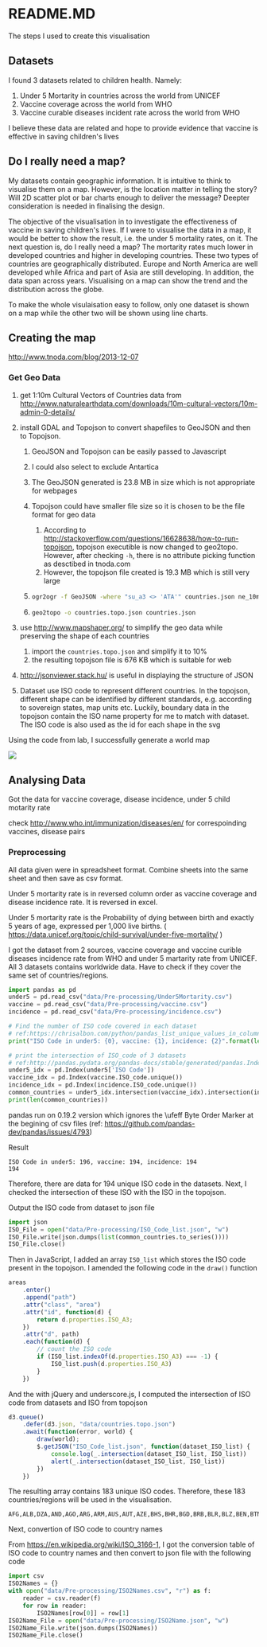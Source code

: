 # README.MD

The steps I used to create this visualisation

## Datasets

I found 3 datasets related to children health. Namely:

1. Under 5 Mortarity in countries across the world from UNICEF
2. Vaccine coverage across the world from WHO
3. Vaccine curable diseases incident rate across the world from WHO

I believe these data are related and hope to provide evidence that vaccine is effective in saving children's lives

## Do I really need a map?

My datasets contain geographic information. It is intuitive to think to visualise them on a map. However, is the location matter in telling the story? Will 2D scatter plot or bar charts enough to deliver the message? Deepter consideration is needed in finalising the design. 

The objective of the visualisation in to investigate the effectiveness of vaccine in saving children's lives. If I were to visualise the data in a map, it would be better to show the result, i.e. the under 5 mortality rates, on it. The next question is, do I really need a map? The mortarity rates much lower in developed countries and higher in developing countries. These two types of countries are geographically distributed. Europe and North America are well developed while Africa and part of Asia are still developing. In addition, the data span across years. Visualising on a map can show the trend and the distribution across the globe.

To make the whole visulaisation easy to follow, only one dataset is shown on a map while the other two will be shown using line charts.

## Creating the map

http://www.tnoda.com/blog/2013-12-07

### Get Geo Data

1. get 1:10m Cultural Vectors of Countries data from http://www.naturalearthdata.com/downloads/10m-cultural-vectors/10m-admin-0-details/

2. install GDAL and Topojson to convert shapefiles to GeoJSON and then to Topojson.
   1. GeoJSON and Topojson can be easily passed to Javascript

   2. I could also select to exclude Antartica

   3. The GeoJSON generated is 23.8 MB in size which is not appropriate for webpages

   4. Topojson could have smaller file size so it is chosen to be the file format for geo data

      1. According to http://stackoverflow.com/questions/16628638/how-to-run-topojson, topojson executible is now changed to geo2topo. However, after checking `-h`, there is no attribute picking function as desctibed in tnoda.com
      2. However, the topojson file created is 19.3 MB which is still very large

   5. ```bash
      ogr2ogr -f GeoJSON -where "su_a3 <> 'ATA'" countries.json ne_10m_admin_0_map_units.shp
      ```

   6. ```bash
      geo2topo -o countries.topo.json countries.json
      ```

3. use http://www.mapshaper.org/ to simplify the geo data while preserving the shape of each countries

   1. import the `countries.topo.json` and simplify it to 10%
   2. the resulting topojson file is 676 KB which is suitable for web

4. http://jsonviewer.stack.hu/ is useful in displaying the structure of JSON 

5. Dataset use ISO code to represent different countries. In the topojson, different shape can be identified by different standards, e.g. according to sovereign states, map units etc. Luckily, boundary data in the topojson contain the ISO name property for me to match with dataset. The ISO code is also used as the id for each shape in the svg

Using the code from lab, I successfully generate a world map

![](http://ww3.sinaimg.cn/large/006tNbRwgy1felxotz5vij312s0feq5y.jpg)

## Analysing Data

Got the data for vaccine coverage, disease incidence, under 5 child motarity rate

check http://www.who.int/immunization/diseases/en/ for correspoinding vaccines, disease pairs

### Preprocessing

All data given were in spreadsheet format. Combine sheets into the same sheet and then save as csv format.

Under 5 mortarity rate is in reversed column order as vaccine coverage and disease incidence rate. It is reversed in excel.

Under 5 mortarity rate is the Probability of dying between birth and exactly 5 years of age, expressed per 1,000 live births. ( https://data.unicef.org/topic/child-survival/under-five-mortality/ )

I got the dataset from 2 sources, vaccine coverage and vaccine curible diseases incidence rate from WHO and under 5 martarity rate from UNICEF. All 3 datasets contains worldwide data. Have to check if they cover the same set of countries/regions.

```python
import pandas as pd
under5 = pd.read_csv("data/Pre-processing/Under5Mortarity.csv")
vaccine = pd.read_csv("data/Pre-processing/vaccine.csv")
incidence = pd.read_csv("data/Pre-processing/incidence.csv")

# Find the number of ISO code covered in each dataset
# ref:https://chrisalbon.com/python/pandas_list_unique_values_in_column.html
print("ISO Code in under5: {0}, vaccine: {1}, incidence: {2}".format(len(under5['ISO Code'].unique()), len(vaccine.ISO_code.unique()), len(incidence.ISO_code.unique())))

# print the intersection of ISO_code of 3 datasets
# ref:http://pandas.pydata.org/pandas-docs/stable/generated/pandas.Index.intersection.html
under5_idx = pd.Index(under5['ISO Code'])
vaccine_idx = pd.Index(vaccine.ISO_code.unique())
incidence_idx = pd.Index(incidence.ISO_code.unique())
common_countries = under5_idx.intersection(vaccine_idx).intersection(incidence_idx)
print(len(common_countries))
```

pandas run on 0.19.2 version which ignores the \ufeff Byte Order Marker at the begining of csv files (ref: https://github.com/pandas-dev/pandas/issues/4793)

Result

```
ISO Code in under5: 196, vaccine: 194, incidence: 194
194
```

Therefore, there are data for 194 unique ISO code in the datasets. Next, I checked the intersection of these ISO with the ISO in the topojson.

Output the ISO code from dataset to json file

``` python
import json
ISO_File = open("data/Pre-processing/ISO_Code_list.json", "w")
ISO_File.write(json.dumps(list(common_countries.to_series())))
ISO_File.close()
```

Then in JavaScript, I added an array `ISO_list` which stores the ISO code present in the topojson. I amended the following code in the `draw()` function

```Javascript
areas
	.enter()
    .append("path")
    .attr("class", "area")
    .attr("id", function(d) {
        return d.properties.ISO_A3;
    })
    .attr("d", path)
    .each(function(d) {
        // count the ISO code
        if (ISO_list.indexOf(d.properties.ISO_A3) === -1) {
            ISO_list.push(d.properties.ISO_A3)
        }
    })
```

And the with jQuery and underscore.js, I computed the intersection of ISO code from datasets and ISO from topojson

```javascript
d3.queue()
    .defer(d3.json, "data/countries.topo.json")
    .await(function(error, world) {
        draw(world);
        $.getJSON("ISO_Code_list.json", function(dataset_ISO_list) {
            console.log(_.intersection(dataset_ISO_list, ISO_list))
            alert(_.intersection(dataset_ISO_list, ISO_list))
        })
    })
```

The resulting array contains 183 unique ISO codes. Therefore, these 183 countries/regions will be used in the visualisation.

```
AFG,ALB,DZA,AND,AGO,ARG,ARM,AUS,AUT,AZE,BHS,BHR,BGD,BRB,BLR,BLZ,BEN,BTN,BOL,BWA,BRA,BRN,BGR,BFA,BDI,CPV,KHM,CMR,CAN,CAF,TCD,CHL,CHN,COL,COM,COG,COK,CRI,CIV,HRV,CUB,CYP,CZE,PRK,COD,DNK,DJI,DMA,DOM,ECU,EGY,SLV,GNQ,ERI,EST,ETH,FJI,FIN,FRA,GAB,GMB,DEU,GHA,GRC,GRD,GTM,GIN,GNB,GUY,HTI,HND,HUN,ISL,IND,IDN,IRN,IRL,ISR,ITA,JAM,JPN,JOR,KAZ,KEN,KIR,KWT,KGZ,LAO,LVA,LBN,LSO,LBR,LBY,LTU,LUX,MDG,MWI,MYS,MDV,MLI,MLT,MHL,MRT,MUS,MEX,FSM,MCO,MNG,MNE,MAR,MOZ,MMR,NAM,NRU,NPL,NZL,NIC,NER,NGA,NIU,NOR,OMN,PAK,PLW,PAN,PRY,PER,PHL,POL,QAT,KOR,MDA,ROU,RUS,RWA,KNA,LCA,VCT,WSM,SMR,STP,SAU,SEN,SYC,SLE,SGP,SVK,SVN,SLB,ZAF,SSD,ESP,LKA,SDN,SUR,SWZ,SWE,CHE,SYR,TJK,THA,MKD,TLS,TGO,TON,TTO,TUN,TUR,TKM,TUV,UGA,UKR,ARE,TZA,USA,URY,UZB,VUT,VEN,VNM,YEM,ZMB,ZWE
```

Next, convertion of ISO code to country names

From https://en.wikipedia.org/wiki/ISO_3166-1, I got the conversion table of ISO code to country names and then convert to json file with the following code

```python
import csv
ISO2Names = {}
with open("data/Pre-processing/ISO2Names.csv", "r") as f:
    reader = csv.reader(f)
    for row in reader:
        ISO2Names[row[0]] = row[1]
ISO2Name_File = open("data/Pre-processing/ISO2Name.json", "w")
ISO2Name_File.write(json.dumps(ISO2Names))
ISO2Name_File.close()
```




